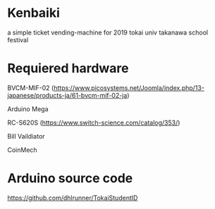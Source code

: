 # Kenbaiki
 a simple ticket vending-machine for 2019 tokai univ takanawa school festival

# Requiered hardware
 BVCM-MIF-02 (https://www.picosystems.net/Joomla/index.php/13-japanese/products-ja/61-bvcm-mif-02-ja)
 
 Arduino Mega
 
 RC-S620S (https://www.switch-science.com/catalog/353/)
 
 Bill Vaildiator
 
 CoinMech
 
# Arduino source code
 https://github.com/dhlrunner/TokaiStudentID
